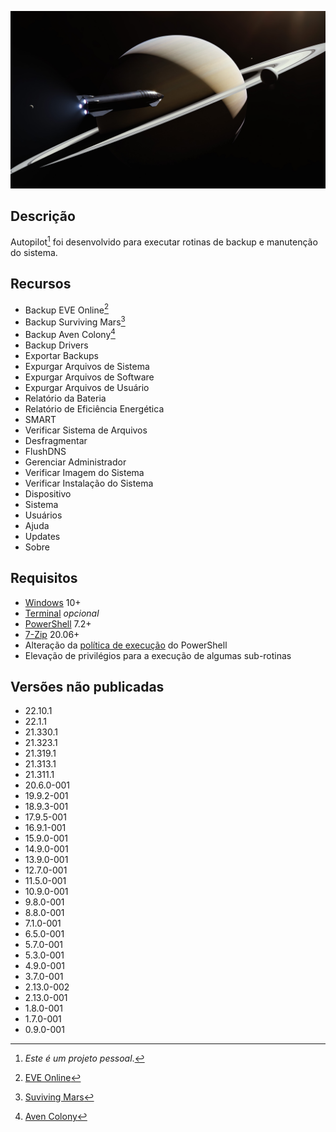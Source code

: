 ![](https://github.com/2uj1m28ohz/autopilot/blob/main/AutopilotScreen.jpg)

## Descrição
Autopilot[^1] foi desenvolvido para executar rotinas de backup e manutenção do sistema.

## Recursos
- Backup EVE Online[^2]
- Backup Surviving Mars[^3]
- Backup Aven Colony[^4]
- Backup Drivers
- Exportar Backups
- Expurgar Arquivos de Sistema
- Expurgar Arquivos de Software
- Expurgar Arquivos de Usuário
- Relatório da Bateria
- Relatório de Eficiência Energética
- SMART
- Verificar Sistema de Arquivos
- Desfragmentar
- FlushDNS
- Gerenciar Administrador
- Verificar Imagem do Sistema
- Verificar Instalação do Sistema
- Dispositivo
- Sistema
- Usuários
- Ajuda
- Updates
- Sobre

## Requisitos
- [Windows](https://www.microsoft.com/windows) 10+
- [Terminal](https://www.github.com/microsoft/terminal) _opcional_
- [PowerShell](https://www.github.com/powershell/powershell) 7.2+
- [7-Zip](https://www.7-zip.org) 20.06+
- Alteração da [política de execução](https://docs.microsoft.com/powershell/module/microsoft.powershell.core/about/about_execution_policies) do PowerShell
- Elevação de privilégios para a execução de algumas sub-rotinas

## Versões não publicadas
- 22.10.1
- 22.1.1
- 21.330.1
- 21.323.1
- 21.319.1
- 21.313.1
- 21.311.1
- 20.6.0-001
- 19.9.2-001
- 18.9.3-001
- 17.9.5-001
- 16.9.1-001
- 15.9.0-001
- 14.9.0-001
- 13.9.0-001
- 12.7.0-001
- 11.5.0-001
- 10.9.0-001
- 9.8.0-001
- 8.8.0-001
- 7.1.0-001
- 6.5.0-001
- 5.7.0-001
- 5.3.0-001
- 4.9.0-001
- 3.7.0-001
- 2.13.0-002
- 2.13.0-001
- 1.8.0-001
- 1.7.0-001
- 0.9.0-001

[^1]:_Este é um projeto pessoal_.
[^2]: [EVE Online](https://www.eveonline.com)
[^3]: [Suviving Mars](https://www.survivingmars.com)
[^4]: [Aven Colony](https://www.team17.com/games/aven-colony)
